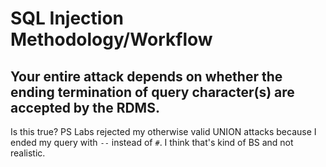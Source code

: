 # SQL Injection Methodology/Workflow

## Your entire attack depends on whether the ending termination of query character(s) are accepted by the RDMS.

Is this true? PS Labs rejected my otherwise valid UNION attacks because I ended my query with `--` instead of `#`. I think that's kind of BS and not realistic.
